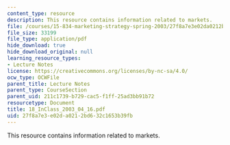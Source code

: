 ```yaml
---
content_type: resource
description: This resource contains information related to markets.
file: /courses/15-834-marketing-strategy-spring-2003/27f8a7e3e02da0212bd632c1653b39fb_18_InClass_2003_04_16.pdf
file_size: 33199
file_type: application/pdf
hide_download: true
hide_download_original: null
learning_resource_types:
- Lecture Notes
license: https://creativecommons.org/licenses/by-nc-sa/4.0/
ocw_type: OCWFile
parent_title: Lecture Notes
parent_type: CourseSection
parent_uid: 211c1739-b729-cac5-f1ff-25ad3bb91b72
resourcetype: Document
title: 18_InClass_2003_04_16.pdf
uid: 27f8a7e3-e02d-a021-2bd6-32c1653b39fb
---
```

This resource contains information related to markets.